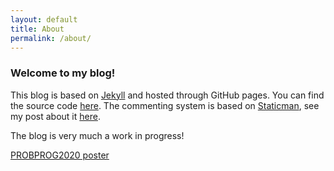 ```yaml
---
layout: default
title: About
permalink: /about/
---
```


### Welcome to my blog!

This blog is based on [Jekyll][jekyll-organization] and hosted through GitHub
pages. You can find the source code [here][blog]. The commenting system is based
on [Staticman][staticman], see my post about it [here][staticmanpost].

The blog is very much a work in progress!

[PROBPROG2020 poster]({{site.baseurl}}/assets/probprog2020poster.pdf)

<!-- prettier-ignore-start -->
[jekyll-organization]: https://github.com/jekyll
[blog]: https://github.com/ElArkk/blog
[staticman]: https://github.com/eduardoboucas/staticman
[staticmanpost]: https://elarkk.github.io/blog/python,/node.js,/heroku/2020/03/18/staticman-setup.html
<!-- prettier-ignore-end -->
